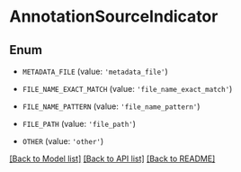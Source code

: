 # AnnotationSourceIndicator


## Enum

* `METADATA_FILE` (value: `'metadata_file'`)

* `FILE_NAME_EXACT_MATCH` (value: `'file_name_exact_match'`)

* `FILE_NAME_PATTERN` (value: `'file_name_pattern'`)

* `FILE_PATH` (value: `'file_path'`)

* `OTHER` (value: `'other'`)

[[Back to Model list]](../README.md#documentation-for-models) [[Back to API list]](../README.md#documentation-for-api-endpoints) [[Back to README]](../README.md)


